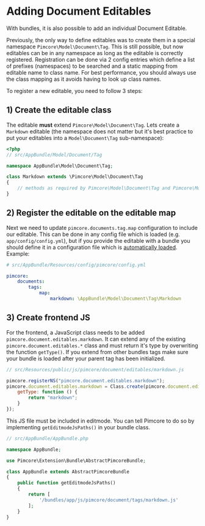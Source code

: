 # Adding Document Editables 

With bundles, it is also possible to add an individual Document Editable. 

Previously, the only way to define editables was to create them in a special namespace `Pimcore\Model\Document\Tag`. This
is still possible, but now editables can be in any namespace as long as the editable is correctly registered. Registration
can be done via 2 config entries which define a list of prefixes (namespaces) to be searched and a static mapping from
editable name to class name. For best performance, you should always use the class mapping as it avoids having to look
up class names.

To register a new editable, you need to follow 3 steps:

## 1) Create the editable class

The editable **must** extend `Pimcore\Model\Document\Tag`. Lets create a `Markdown` editable (the namespace does not matter
but it's best practice to put your editables into a `Model\Document\Tag` sub-namespace):

```php
<?php
// src/AppBundle/Model/Document/Tag

namespace AppBundle\Model\Document\Tag;

class Markdown extends \Pimcore\Model\Document\Tag
{
    // methods as required by Pimcore\Model\Document\Tag and Pimcore\Model\Document\Tag\TagInterface
}
```

## 2) Register the editable on the editable map

Next we need to update `pimcore.documents.tag.map` configuration to include our editable. This can be done in any config
file which is loaded (e.g. `app/config/config.yml`), but if you provide the editable with a bundle you should define it
in a configuration file which is [automatically loaded](./03_Auto_Loading_Config_And_Routing_Definitions.md). Example:

```yaml
# src/AppBundle/Resources/config/pimcore/config.yml

pimcore:
    documents:
        tags:
            map:
                markdown: \AppBundle\Model\Document\Tag\Markdown
```

## 3) Create frontend JS

For the frontend, a JavaScript class needs to be added `pimcore.document.editables.markdown`. It can 
extend any of the existing `pimcore.document.editables.*` class and must return it's type by overwriting 
the function `getType()`. If you extend from other bundles tags make sure your bundle is loaded after your parent tag has been initialized.

```js
// src/Resources/public/js/pimcore/document/editables/markdown.js

pimcore.registerNS("pimcore.document.editables.markdown");
pimcore.document.editables.markdown = Class.create(pimcore.document.editables.textarea, {
    getType: function () {
        return "markdown";
    }
});
```

This JS file must be included in editmode. You can tell Pimcore to do so by implementing `getEditmodeJsPaths()`
in your bundle class. 

```php
// src/AppBundle/AppBundle.php

namespace AppBundle;

use Pimcore\Extension\Bundle\AbstractPimcoreBundle;

class AppBundle extends AbstractPimcoreBundle
{
    public function getEditmodeJsPaths()
    {
        return [
            '/bundles/app/js/pimcore/document/tags/markdown.js'
        ];
    }
}

```
